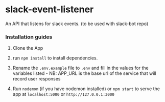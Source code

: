 # slack-event-listener
An API that listens for slack events. (to be used with slack-bot repo)

<h3> Installation guides </h3>

1. Clone the App

2. run `npm install` to install dependencies.<br>

3. Rename the `.env.example` file to `.env` and fill in the values for the variables listed - NB: APP_URL is the base url of the service that will record user responses<br>

4. Run `nodemon` (if you have nodemon installed) or `npm start` to serve the app at `localhost:5000` or `http://127.0.0.1:3000`